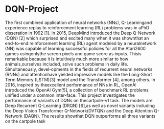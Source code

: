 # DQN-Project

The first combined application of neural networks (NNs), Q-Learningand experience replay to reinforcement learning (RL) problems was in aPhD disseration in 1992 [1]. 
In 2015, DeepMind introduced the Deep Q-Network (DQN) [2] which surprised and excited many when it was shownthat an end-to-end reinforcement learning (RL) agent modeled by a neuralnetwork (NN) was capable of learning successful policies for all the Atari2600 games usingonlythe screen pixels and game score as inputs. 
Thisis remarkable because it is intuitively much more similar to how animals,ourselves included, solve such problems in daily life. 
Simultaneously, devel-opments in the fields of recurrent neural networks (RNNs) and attentionhave yielded impressive models like the Long-Short Term Memory (LSTM)[3] model and the Transformer [4], among others. 
In 2016, inspired by theexcellent performance of NNs in RL, OpenAI introduced the OpenAI Gym[5], a collection of benchmark RL problems unified under a common inter-face. 
This project investigates the performance of variants of DQNs on thecartpole-v1 task. 
The models are Deep Recurrent Q-Learning (DRQN) [6],as well as novel variants including the Deep Vision Transformer Q-Network(DVTQN) and the Deep Attention Q-Network (DAQN). 
The results showthat DQN outperforms all three variants on the cartpole task
